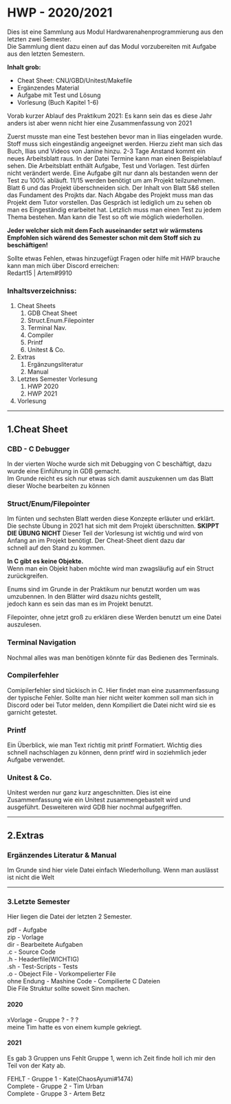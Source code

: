 
# HWP - 2020/2021

Dies ist eine Sammlung aus Modul Hardwarenahenprogrammierung aus den letzten zwei Semester.<br>
Die Sammlung dient dazu einen auf das Modul vorzubereiten mit Aufgabe aus den letzten Semestern.<br>

**Inhalt grob:**
- Cheat Sheet: CNU/GBD/Unitest/Makefile
- Ergänzendes Material
- Aufgabe mit Test und Lösung
- Vorlesung (Buch Kapitel 1-6)

Vorab kurzer Ablauf des Praktikum 2021:
Es kann sein das es diese Jahr anders ist aber wenn nicht hier eine Zusammenfassung von 2021

Zuerst musste man eine Test bestehen bevor man in Ilias eingeladen wurde. Stoff muss sich eingeständig angeeignet werden. Hierzu zieht man sich das Buch, Ilias und Videos von Janine hinzu. 2-3 Tage Anstand kommt ein neues Arbeitsblatt raus. In der Datei Termine kann man einen Beispielablauf sehen. Die Arbeitsblatt enthält Aufgabe, Test und Vorlagen. Test dürfen nicht verändert werde. Eine Aufgabe gilt nur dann als bestanden wenn der Test zu 100% abläuft. 11/15 werden benötigt um am Projekt teilzunehmen. Blatt 6 und das Projekt überschneiden sich. Der Inhalt von Blatt 5&6 stellen das Fundament des Projkts dar. Nach Abgabe des Projekt muss man das Projekt dem Tutor vorstellen. Das Gespräch ist lediglich um zu sehen ob man es Eingeständig erarbeitet hat.
Letzlich muss man einen Test zu jedem Thema bestehen. Man kann die Test so oft wie möglich wiederhollen.

**Jeder welcher sich mit dem Fach auseinander setzt wir wärmstens Empfohlen sich wärend des Semester schon mit dem Stoff sich zu beschäftigen!**

Sollte etwas Fehlen, etwas hinzugefügt Fragen oder hilfe mit HWP brauche kann man mich über Discord erreichen:<br>
Redart15 | Artem#9910


### Inhaltsverzeichniss:
1. Cheat Sheets
    1. GDB Cheat Sheet
    2. Struct.Enum.Filepointer
    3. Terminal Nav.
    4. Compiler
    5. Printf
    6. Unitest & Co.
2. Extras
    1. Ergänzungsliteratur
    2. Manual
3. Letztes Semester Vorlesung
    1. HWP 2020
    2. HWP 2021
6. Vorlesung

----

## 1.Cheat Sheet
### CBD - C Debugger
In der vierten Woche wurde sich mit Debugging von C beschäftigt, dazu wurde eine Einführung in GDB gemacht.<br>
Im Grunde reicht es sich nur etwas sich damit auszukennen um das Blatt dieser Woche bearbeiten zu können

### Struct/Enum/Filepointer
Im fünten und sechsten Blatt werden diese Konzepte erläuter und erklärt.<br>Die sechste Übung in 2021 hat sich mit dem Projekt überschnitten.
**SKIPPT DIE ÜBUNG NICHT**
Dieser Teil der Vorlesung ist wichtig und wird von Anfang an im Projekt benötigt. Der Cheat-Sheet dient dazu dar<br>
schnell auf den Stand zu kommen.

**In C gibt es keine Objekte.**<br>
Wenn man ein Objekt haben möchte wird man zwagsläufig auf ein Struct zurückgreifen.<br>

Enums sind im Grunde in der Praktikum nur benutzt worden um was umzubennen. In den Blätter wird dsazu nichts gestellt, <br>
jedoch kann es sein das man es im Projekt benutzt.

Filepointer, ohne jetzt groß zu erklären diese Werden benutzt um eine Datei auszulesen.


### Terminal Navigation
Nochmal alles was man benötigen könnte für das Bedienen des Terminals.

### Compilerfehler
Comipilerfehler sind tückisch in C. Hier findet man eine zusammenfassung der typische Fehler.
Sollte man hier nicht weiter kommen soll man sich in Discord oder bei Tutor melden,
denn Kompiliert die Datei nicht wird sie es garnicht getestet.

### Printf
Ein Überblick, wie man Text richtig mit printf Formatiert. Wichtig dies schnell nachschlagen zu können, denn printf wird in soziehmlich jeder Aufgabe verwendet.

### Unitest & Co.
Unitest werden nur ganz kurz angeschnitten. Dies ist eine Zusammenfassung wie ein Unitest zusammengebastelt wird und ausgeführt.
Desweiteren wird GDB hier nochmal aufgegriffen.

----

## 2.Extras

### Ergänzendes Literatur & Manual
Im Grunde sind hier viele Datei einfach Wiederhollung. Wenn man auslässt ist nicht die Welt

----

### 3.Letzte Semester
Hier liegen die Datei der letzten 2 Semester.

pdf - Aufgabe<br>
zip - Vorlage<br>
dir - Bearbeitete Aufgaben<br>
.c  - Source Code<br>
.h  - Headerfile(WICHTIG)<br>
.sh - Test-Scripts - Tests<br>
.o  - Obeject File - Vorkompelierter File<br>
ohne Endung - Mashine Code - Compilierte C Dateien<br>
Die File Struktur sollte soweit Sinn machen.<br>

#### 2020
xVorlage - Gruppe ? - ? ?<br>
meine Tim hatte es von einem kumple gekriegt.<br>

#### 2021
Es gab 3 Gruppen uns Fehlt Gruppe 1, wenn ich Zeit finde holl ich mir den Teil von der Katy ab.<br>

FEHLT    - Gruppe 1 - Kate(ChaosAyumi#1474) <br>
Complete - Gruppe 2 - Tim Urban<br>
Complete - Gruppe 3 - Artem Betz<br>



